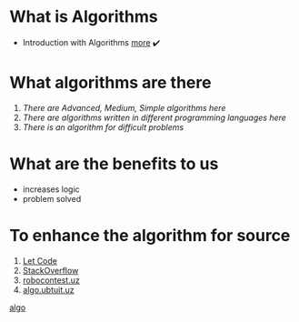 # What is Algorithms
- Introduction with Algorithms  [more](https://www.geeksforgeeks.org/introduction-to-algorithms/) :heavy_check_mark:

# What algorithms are there
1. *There are Advanced, Medium, Simple algorithms here*
2. *There are algorithms written in different programming languages here*
3. *There is an algorithm for difficult problems*

# What are the benefits to us
- increases logic
- problem solved

# To enhance the algorithm for source
1. [Let Code](https://leetcode.com/)
2. [StackOverflow](https://stackoverflow.com/)
3. [robocontest.uz](https://robocontest.uz/)
4. [algo.ubtuit.uz](https://algo.ubtuit.uz/)

[algo](https://www.techidence.com/wp-content/uploads/2020/05/Algorithm.jpg)
